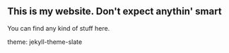 ## This is my website. Don't expect anythin' smart

You can find any kind of stuff here. 

theme: jekyll-theme-slate
